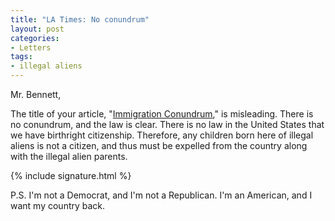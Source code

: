 ```yaml
---
title: "LA Times: No conundrum"
layout: post
categories:
- Letters
tags:
- illegal aliens
---
```


Mr. Bennett,

The title of your article, "[Immigration Conundrum](https://www.latimes.com/news/nationworld/nation/la-na-deport-parents-20120902,0,2092705.story)," is misleading. There is no conundrum, and the law is clear. There is no law in the United States that we have birthright citizenship. Therefore, any children born here of illegal aliens is not a citizen, and thus must be expelled from the country along with the illegal alien parents.

{% include signature.html %}

P.S. I'm not a Democrat, and I'm not a Republican. I'm an American, and I want my country back.
